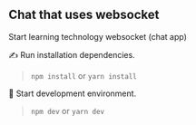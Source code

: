 ## Chat that uses websocket

Start learning technology websocket (chat app)

✍ Run installation dependencies.<br />

> `npm install` or `yarn install` 

🏃 Start development environment.<br />

> `npm dev` or `yarn dev`
